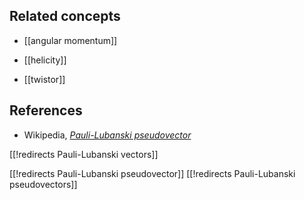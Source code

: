 
## Related concepts

* [[angular momentum]]

* [[helicity]]

* [[twistor]]

## References

* Wikipedia, _[Pauli-Lubanski pseudovector](http://en.wikipedia.org/wiki/Pauli–Lubanski_pseudovector)_

[[!redirects Pauli-Lubanski vectors]]

[[!redirects Pauli-Lubanski pseudovector]]
[[!redirects Pauli-Lubanski pseudovectors]]
